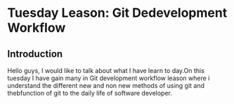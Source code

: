 
# Tuesday Leason: Git Dedevelopment Workflow

## Introduction
Hello guys, I would like to talk about what I have learn to day.On this tuesday I have gain many in Git development workflow leason where i understand the different new and non new methods of using git and thebfunction of git to the daily life of software developer.